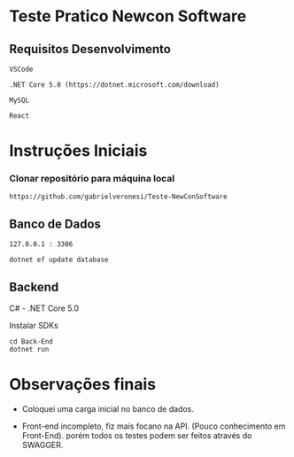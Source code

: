 # Teste Pratico Newcon Software

## Requisitos Desenvolvimento

```
VSCode

.NET Core 5.0 (https://dotnet.microsoft.com/download)

MySQL

React

```

# Instruções Iniciais

### Clonar repositório para máquina local

```
https://github.com/gabrielveronesi/Teste-NewConSoftware
```


## Banco de Dados

```
127.0.0.1 : 3306

dotnet ef update database
```

## Backend

C# - .NET Core 5.0

Instalar SDKs

```
cd Back-End
dotnet run
```


# Observações finais

- Coloquei uma carga inicial no banco de dados.

- Front-end incompleto, fiz mais focano na API. (Pouco conhecimento em Front-End). porém todos os testes podem ser feitos através do SWAGGER.
